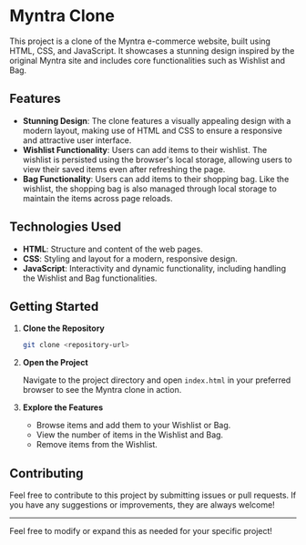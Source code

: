 # Myntra Clone

This project is a clone of the Myntra e-commerce website, built using HTML, CSS, and JavaScript. It showcases a stunning design inspired by the original Myntra site and includes core functionalities such as Wishlist and Bag.

## Features

- **Stunning Design**: The clone features a visually appealing design with a modern layout, making use of HTML and CSS to ensure a responsive and attractive user interface.
- **Wishlist Functionality**: Users can add items to their wishlist. The wishlist is persisted using the browser's local storage, allowing users to view their saved items even after refreshing the page.
- **Bag Functionality**: Users can add items to their shopping bag. Like the wishlist, the shopping bag is also managed through local storage to maintain the items across page reloads.

## Technologies Used

- **HTML**: Structure and content of the web pages.
- **CSS**: Styling and layout for a modern, responsive design.
- **JavaScript**: Interactivity and dynamic functionality, including handling the Wishlist and Bag functionalities.

## Getting Started

1. **Clone the Repository**

   ```bash
   git clone <repository-url>
   ```

2. **Open the Project**

   Navigate to the project directory and open `index.html` in your preferred browser to see the Myntra clone in action.

3. **Explore the Features**

   - Browse items and add them to your Wishlist or Bag.
   - View the number of items in the Wishlist and Bag.
   - Remove items from the Wishlist.

## Contributing

Feel free to contribute to this project by submitting issues or pull requests. If you have any suggestions or improvements, they are always welcome!

---

Feel free to modify or expand this as needed for your specific project!
